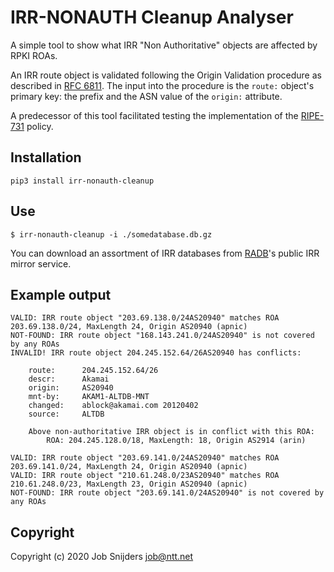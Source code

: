 IRR-NONAUTH Cleanup Analyser
=====================================

A simple tool to show what IRR "Non Authoritative" objects are affected by RPKI ROAs.

An IRR route object is validated following the Origin Validation procedure as described in [RFC 6811](https://tools.ietf.org/html/rfc6811).
The input into the procedure is the `route:` object's primary key: the prefix and the ASN value of the `origin:` attribute.

A predecessor of this tool facilitated testing the implementation of the [RIPE-731](https://www.ripe.net/publications/docs/ripe-731) policy.

Installation
------------

`pip3 install irr-nonauth-cleanup`

Use
---

`$ irr-nonauth-cleanup -i ./somedatabase.db.gz`

You can download an assortment of IRR databases from [RADB](ftp://ftp.radb.net/radb/dbase/)'s public IRR mirror service.

Example output
--------------

```
VALID: IRR route object "203.69.138.0/24AS20940" matches ROA 203.69.138.0/24, MaxLength 24, Origin AS20940 (apnic)
NOT-FOUND: IRR route object "168.143.241.0/24AS20940" is not covered by any ROAs
INVALID! IRR route object 204.245.152.64/26AS20940 has conflicts:

    route:      204.245.152.64/26
    descr:      Akamai
    origin:     AS20940
    mnt-by:     AKAM1-ALTDB-MNT
    changed:    ablock@akamai.com 20120402
    source:     ALTDB

    Above non-authoritative IRR object is in conflict with this ROA:
        ROA: 204.245.128.0/18, MaxLength: 18, Origin AS2914 (arin)

VALID: IRR route object "203.69.141.0/24AS20940" matches ROA 203.69.141.0/24, MaxLength 24, Origin AS20940 (apnic)
VALID: IRR route object "210.61.248.0/23AS20940" matches ROA 210.61.248.0/23, MaxLength 23, Origin AS20940 (apnic)
NOT-FOUND: IRR route object "203.69.141.0/24AS20940" is not covered by any ROAs
```

Copyright
---------

Copyright (c) 2020 Job Snijders <job@ntt.net>
